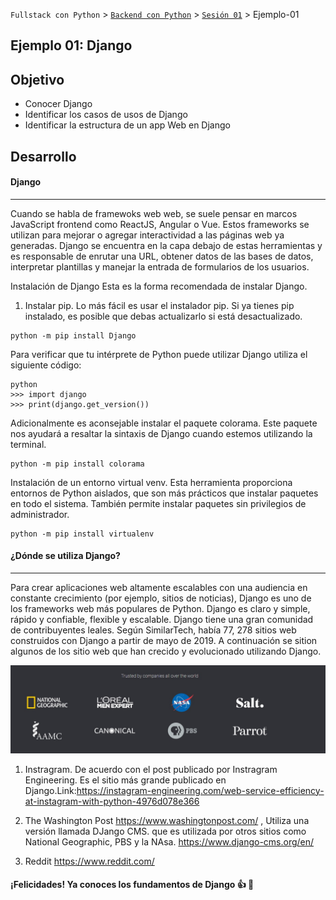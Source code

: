 `Fullstack con Python` > [`Backend con Python`](../../Readme.md) > [`Sesión 01`](../Readme.md) > Ejemplo-01
## Ejemplo 01: Django
## Objetivo

- Conocer Django
- Identificar los casos de usos de Django
- Identificar la estructura de un app Web en Django


## Desarrollo


#### Django
***
Cuando se habla de framewoks web web, se suele pensar en marcos JavaScript frontend como ReactJS, Angular o Vue. Estos frameworks se utilizan para mejorar o agregar interactividad a las páginas web ya generadas. Django se encuentra en la capa debajo de estas herramientas y es responsable de enrutar una URL, obtener datos de las bases de datos, interpretar plantillas y manejar la entrada de formularios de los usuarios.

Instalación de Django
Esta es la forma recomendada de instalar Django.
1. Instalar pip. Lo más fácil es usar el instalador pip. Si ya tienes pip instalado, es posible que debas actualizarlo si está desactualizado.
```
python -m pip install Django
```
Para verificar que tu intérprete de Python puede utilizar Django utiliza el siguiente código:
```
python
>>> import django
>>> print(django.get_version())
```
Adicionalmente es aconsejable instalar el paquete colorama. Este paquete nos ayudará a resaltar la sintaxis de Django cuando estemos utilizando la terminal.
```
python -m pip install colorama
```
Instalación de un entorno virtual venv. Esta herramienta proporciona entornos de Python aislados, que son más prácticos que instalar paquetes en todo el sistema. También permite instalar paquetes sin privilegios de administrador.

```
python -m pip install virtualenv
```
#### ¿Dónde se utiliza Django? 
***
Para crear aplicaciones web altamente escalables con una audiencia en constante crecimiento (por ejemplo, sitios de noticias), Django es uno de los frameworks web más populares de Python. Django es claro y simple, rápido y confiable, flexible y escalable. Django tiene una gran comunidad de contribuyentes leales. Según SimilarTech, había 77, 278 sitios web construidos con Django a partir de mayo de 2019. A continuación se sition algunos de los sitio web que han crecido y evolucionado utilizando Django.

![](img/Ejemplo1_1.jpg)

1. Instragram. De acuerdo con el post publicado por Instragram Engineering. Es el sitio más grande publicado en Django.Link:https://instagram-engineering.com/web-service-efficiency-at-instagram-with-python-4976d078e366

2. The Washington Post https://www.washingtonpost.com/ , Utiliza una versión llamada DJango CMS. que es utilizada por otros sitios como National Geographic, PBS y la NAsa. https://www.django-cms.org/en/

3. Reddit https://www.reddit.com/

#### ¡Felicidades! Ya conoces los fundamentos de Django :+1: :1st_place_medal:

